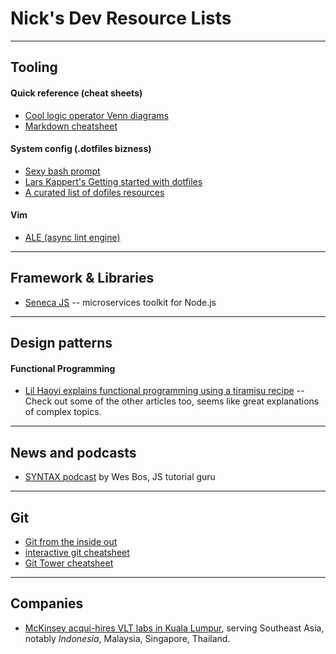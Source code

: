 # Nick's Dev Resource Lists
-----
## Tooling
#### Quick reference (cheat sheets)
- [Cool logic operator Venn diagrams](https://cdn2.macworld.co.uk/cmsdata/slideshow/3646544/logic_thumb800.jpg)
- [Markdown cheatsheet](https://github.com/adam-p/markdown-here/wiki/Markdown-Cheatsheet)
#### System config (.dotfiles bizness)
- [Sexy bash prompt](https://github.com/twolfson/sexy-bash-prompt)
- [Lars Kappert's Getting started with dotfiles](https://medium.com/@webprolific/getting-started-with-dotfiles-43c3602fd789)
- [A curated list of dofiles resources](https://github.com/webpro/awesome-dotfiles)
#### Vim
- [ALE (async lint engine)](https://github.com/w0rp/ale)

-----
## Framework & Libraries
- [Seneca JS](http://senecajs.org/) -- microservices toolkit for Node.js 

-----
## Design patterns

#### Functional Programming
- [Lil Haoyi explains functional programming using a tiramisu recipe](http://www.lihaoyi.com/post/WhatsFunctionalProgrammingAllAbout.html) -- Check out some of the other articles too, seems like great explanations of complex topics.

-----
## News and podcasts
- [SYNTAX podcast](https://syntax.fm/) by Wes Bos, JS tutorial guru

-----
## Git
- [Git from the inside out](https://maryrosecook.com/blog/post/git-from-the-inside-out-talk)
- [interactive git cheatsheet](http://ndpsoftware.com/git-cheatsheet.html#loc=local_repo;)
- [Git Tower cheatsheet](https://www.git-tower.com/blog/content/posts/54-git-cheat-sheet/git-cheat-sheet-large01.png)

----- 
## Companies
- [McKinsey acqui-hires VLT labs in Kuala Lumpur](http://www.mckinsey.com/about-us/new-at-mckinsey-blog/this-week-vlt-labs-joins-mckinsey-digital-labs), serving Southeast Asia, notably _Indonesia_, Malaysia, Singapore, Thailand.
 
